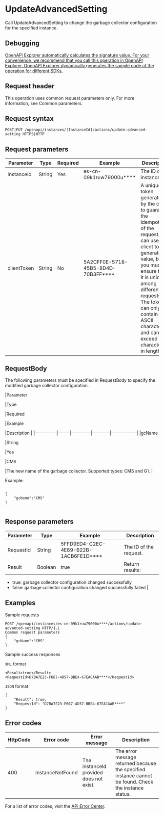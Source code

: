 # UpdateAdvancedSetting

Call UpdateAdvancedSetting to change the garbage collector configuration for the specified instance.

## Debugging

[OpenAPI Explorer automatically calculates the signature value. For your convenience, we recommend that you call this operation in OpenAPI Explorer. OpenAPI Explorer dynamically generates the sample code of the operation for different SDKs.](https://api.aliyun.com/#product=elasticsearch&api=UpdateAdvancedSetting&type=ROA&version=2017-06-13)

## Request header

This operation uses common request parameters only. For more information, see Common parameters.

## Request syntax

```
POST|PUT /openapi/instances/[InstanceId]/actions/update-advanced-setting HTTPS|HTTP
```

## Request parameters

|Parameter|Type|Required|Example|Description|
|---------|----|--------|-------|-----------|
|InstanceId|String|Yes|es-cn-09k1ruw79000u\*\*\*\*|The ID of the instance. |
|clientToken|String|No|5A2CFF0E-5718-45B5-9D4D-70B3FF\*\*\*\*|A unique token generated by the client to guarantee the idempotency of the request. You can use the client to generate the value, but you must ensure that it is unique among different requests. The token can only contain ASCII characters and cannot exceed 64 characters in length. |

## RequestBody

The following parameters must be specified in RequestBody to specify the modified garbage collector configuration.

|Parameter

|Type

|Required

|Example

|Description |
|-----------|------|----------|---------|-------------|
|gcName

|String

|Yes

|CMS

|The new name of the garbage collector. Supported types: CMS and G1. |

Example:

```

{
    "gcName":"CMS"
}
            
```

## Response parameters

|Parameter|Type|Example|Description|
|---------|----|-------|-----------|
|RequestId|String|5FFD9ED4-C2EC-4E89-B22B-1ACB6FE1D\*\*\*\*|The ID of the request. |
|Result|Boolean|true|Return results:

-   true: garbage collector configuration changed successfully
-   false: garbage collector configuration changed successfully failed |

## Examples

Sample requests

```
POST /openapi/instances/es-cn-09k1ruw79000u****/actions/update-advanced-setting HTTP/1.1
Common request parameters
{
    "gcName":"CMS"
}
```

Sample success responses

`XML` format

```
<Result>true</Result>
<RequestId>D7BA7E23-F6B7-4D57-BBE4-67EACAAB****</RequestId>
```

`JSON` format

```
{
    "Result": true,
    "RequestId": "D7BA7E23-F6B7-4D57-BBE4-67EACAAB****"
}
```

## Error codes

|HttpCode|Error code|Error message|Description|
|--------|----------|-------------|-----------|
|400|InstanceNotFound|The instanceId provided does not exist.|The error message returned because the specified instance cannot be found. Check the instance status.|

For a list of error codes, visit the [API Error Center](https://error-center.alibabacloud.com/status/product/elasticsearch).

